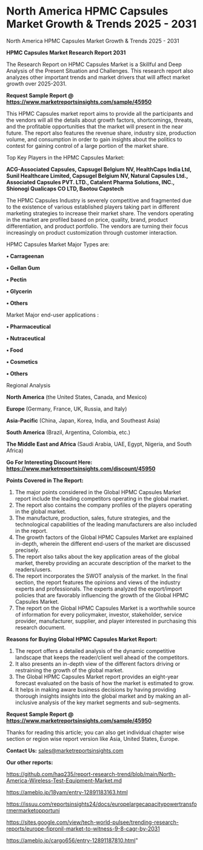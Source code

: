 # North America HPMC Capsules Market Growth & Trends 2025 - 2031
North America HPMC Capsules Market Growth & Trends 2025 - 2031

<strong>HPMC Capsules Market Research Report 2031</strong>

The Research Report on HPMC Capsules Market is a Skillful and Deep Analysis of the Present Situation and Challenges. This research report also analyzes other important trends and market drivers that will affect market growth over 2025-2031.

<strong>Request Sample Report @ <a href=https://www.marketreportsinsights.com/sample/45950>https://www.marketreportsinsights.com/sample/45950</a></strong>

This HPMC Capsules market report aims to provide all the participants and the vendors will all the details about growth factors, shortcomings, threats, and the profitable opportunities that the market will present in the near future. The report also features the revenue share, industry size, production volume, and consumption in order to gain insights about the politics to contest for gaining control of a large portion of the market share.

Top Key Players in the HPMC Capsules Market:

<strong>ACG-Associated Capsules, Capsugel Belgium NV, HealthCaps India Ltd, Sunil Healthcare Limited, Capsugel Belgium NV, Natural Capsules Ltd., Associated Capsules PVT. LTD., Catalent Pharma Solutions, INC., Shionogi Qualicaps CO LTD, Baotou Capstech</strong>

The HPMC Capsules Industry is severely competitive and fragmented due to the existence of various established players taking part in different marketing strategies to increase their market share. The vendors operating in the market are profiled based on price, quality, brand, product differentiation, and product portfolio. The vendors are turning their focus increasingly on product customization through customer interaction.

HPMC Capsules Market Major Types are:

<strong>•  Carrageenan

•  Gellan Gum

•  Pectin

•  Glycerin

•  Others</strong>

Market Major end-user applications :

<strong>•  Pharmaceutical

•  Nutraceutical

•  Food

•  Cosmetics

•  Others</strong>

Regional Analysis

</u><strong><b>North America</b></strong> (the United States, Canada, and Mexico)

<strong><b>Europe </b></strong>(Germany, France, UK, Russia, and Italy)

<strong><b>Asia-Pacific</b></strong> (China, Japan, Korea, India, and Southeast Asia)

<strong><b>South America</b></strong> (Brazil, Argentina, Colombia, etc.)

<strong><b>The Middle East and Africa</b></strong> (Saudi Arabia, UAE, Egypt, Nigeria, and South Africa)

<strong>Go For Interesting Discount Here: <a href=https://www.marketreportsinsights.com/discount/45950>https://www.marketreportsinsights.com/discount/45950</a></strong>

<strong>Points Covered in The Report:</strong>
<ol>
  <li>The major points considered in the Global HPMC Capsules Market report include the leading competitors operating in the global market.</li>
  <li>The report also contains the company profiles of the players operating in the global market.</li>
  <li>The manufacture, production, sales, future strategies, and the technological capabilities of the leading manufacturers are also included in the report.</li>
  <li>The growth factors of the Global HPMC Capsules Market are explained in-depth, wherein the different end-users of the market are discussed precisely.</li>
  <li>The report also talks about the key application areas of the global market, thereby providing an accurate description of the market to the readers/users.</li>
  <li>The report incorporates the SWOT analysis of the market. In the final section, the report features the opinions and views of the industry experts and professionals. The experts analyzed the export/import policies that are favorably influencing the growth of the Global HPMC Capsules Market.</li>
  <li>The report on the Global HPMC Capsules Market is a worthwhile source of information for every policymaker, investor, stakeholder, service provider, manufacturer, supplier, and player interested in purchasing this research document.</li>
</ol>
<strong>Reasons for Buying Global HPMC Capsules Market Report:</strong>

<ol>
  <li>The report offers a detailed analysis of the dynamic competitive landscape that keeps the reader/client well ahead of the competitors.</li>
  <li>It also presents an in-depth view of the different factors driving or restraining the growth of the global market.</li>
  <li>The Global HPMC Capsules Market report provides an eight-year forecast evaluated on the basis of how the market is estimated to grow.</li>
  <li>It helps in making aware business decisions by having providing thorough insights insights into the global market and by making an all-inclusive analysis of the key market segments and sub-segments.</li>
</ol>
<strong>Request Sample Report @ <a href=https://www.marketreportsinsights.com/sample/45950>https://www.marketreportsinsights.com/sample/45950</a></strong>


Thanks for reading this article; you can also get individual chapter wise section or region wise report version like Asia, United States, Europe.

<strong>Contact Us:</strong>
sales@marketreportsinsights.com

<strong>Our other reports:</strong>

<a href=https://github.com/haq235/report-research-trend/blob/main/North-America-Wireless-Test-Equipment-Market.md>https://github.com/haq235/report-research-trend/blob/main/North-America-Wireless-Test-Equipment-Market.md</a>

<a href=https://ameblo.jp/18yam/entry-12891183163.html>https://ameblo.jp/18yam/entry-12891183163.html</a>

<a href=https://issuu.com/reportsinsights24/docs/europelargecapacitypowertransformermarketopportuni>https://issuu.com/reportsinsights24/docs/europelargecapacitypowertransformermarketopportuni</a>

<a href=https://sites.google.com/view/tech-world-pulsee/trending-research-reports/europe-fipronil-market-to-witness-9-8-cagr-by-2031>https://sites.google.com/view/tech-world-pulsee/trending-research-reports/europe-fipronil-market-to-witness-9-8-cagr-by-2031</a>

<a href=https://ameblo.jp/cargo656/entry-12891187810.html>https://ameblo.jp/cargo656/entry-12891187810.html</a>"
